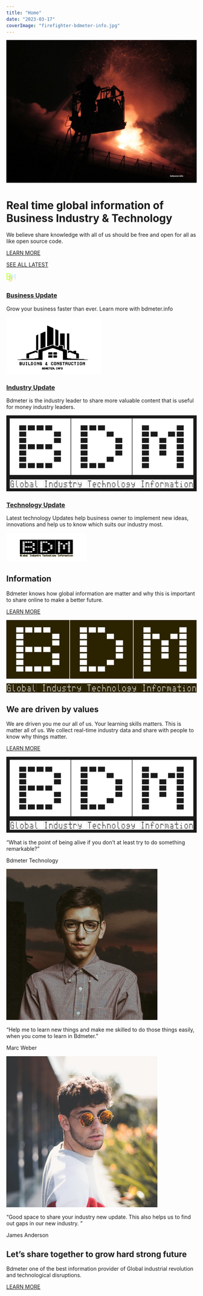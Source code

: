 ```yaml
---
title: "Home"
date: "2023-03-17"
coverImage: "firefighter-bdmeter-info.jpg"
---
```


![](images/firefighter-bdmeter-info.jpg)

# Real time global information of Business Industry & Technology

We believe share knowledge with all of us should be free and open for all as like open source code.

[LEARN MORE](https://bdmeter.info/)

[SEE ALL LATEST](https://bdmeter.info/latest)

![](images/cropped-bdm-logo.png)

### [Business Update](https://bdmeter.info/category/business/)

Grow your business faster than ever. Learn more with bdmeter.info

![](images/material-logo.png)

### [Industry Update](https://bdmeter.info/category/industry/)

Bdmeter is the industry leader to share more valuable content that is useful for money industry leaders.

![](images/logo-bdmeter-1.png)

### [Technology Update](https://bdmeter.info/category/technology/)

Latest technology Updates help business owner to implement new ideas, innovations and help us to know which suits our industry most.

![](images/logo-bdm-main-1.png)

## Information

Bdmeter knows how global information are matter and why this is important to share online to make a better future.

[LEARN MORE](http://https;//bdmeter.info/category/information/)

![](images/logo-3-1.png)

## We are driven by values

We are driven you me our all of us. Your learning skills matters. This is matter all of us. We collect real-time industry data and share with people to know why things matter.

[LEARN MORE](https://bdmeter.info)

![](images/logo-bdmeter-1.png)

“What is the point of being alive if you don’t at least try to do something remarkable?”

Bdmeter Technology

![](images/team-01.jpg)

“Help me to learn new things and make me skilled to do those things easily, when you come to learn in Bdmeter.”

Marc Weber

![](images/team-02.jpg)

“Good space to share your industry new update. This also helps us to find out gaps in our new industry. ”

James Anderson

## Let’s share together to grow hard strong future

Bdmeter one of the best information provider of Global industrial revolution and technological disruptions.

[LEARN MORE](https://bdmeter.info/category/)

